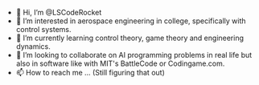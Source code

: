 - 👋 Hi, I’m @LSCodeRocket
- 👀 I’m interested in aerospace engineering in college, specifically with control systems.
- 🌱 I’m currently learning control theory, game theory and engineering dynamics.
- 💞️ I’m looking to collaborate on AI programming problems in real life but also in software like with MIT's BattleCode or Codingame.com.
- 📫 How to reach me ... (Still figuring that out)

